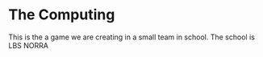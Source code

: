 # The Computing
This is the a game we are creating in a small team in school. 
The school is LBS NORRA
